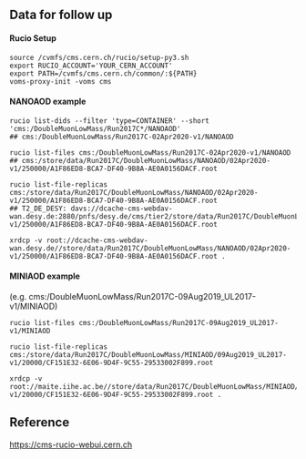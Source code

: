 ## Data for follow up


#### Rucio Setup
```/bin/bash
source /cvmfs/cms.cern.ch/rucio/setup-py3.sh
export RUCIO_ACCOUNT='YOUR_CERN_ACCOUNT' 
export PATH=/cvmfs/cms.cern.ch/common/:${PATH}
voms-proxy-init -voms cms
```

#### NANOAOD example
```/bin/bash
rucio list-dids --filter 'type=CONTAINER' --short 'cms:/DoubleMuonLowMass/Run2017C*/NANOAOD' 
## cms:/DoubleMuonLowMass/Run2017C-02Apr2020-v1/NANOAOD

rucio list-files cms:/DoubleMuonLowMass/Run2017C-02Apr2020-v1/NANOAOD 
## cms:/store/data/Run2017C/DoubleMuonLowMass/NANOAOD/02Apr2020-v1/250000/A1F86ED8-BCA7-DF40-9B8A-AE0A0156DACF.root

rucio list-file-replicas cms:/store/data/Run2017C/DoubleMuonLowMass/NANOAOD/02Apr2020-v1/250000/A1F86ED8-BCA7-DF40-9B8A-AE0A0156DACF.root 
## T2_DE_DESY: davs://dcache-cms-webdav-wan.desy.de:2880/pnfs/desy.de/cms/tier2/store/data/Run2017C/DoubleMuonLowMass/NANOAOD/02Apr2020-v1/250000/A1F86ED8-BCA7-DF40-9B8A-AE0A0156DACF.root

xrdcp -v root://dcache-cms-webdav-wan.desy.de//store/data/Run2017C/DoubleMuonLowMass/NANOAOD/02Apr2020-v1/250000/A1F86ED8-BCA7-DF40-9B8A-AE0A0156DACF.root .
```

#### MINIAOD example
(e.g. cms:/DoubleMuonLowMass/Run2017C-09Aug2019_UL2017-v1/MINIAOD)
```/bin/bash
rucio list-files cms:/DoubleMuonLowMass/Run2017C-09Aug2019_UL2017-v1/MINIAOD

rucio list-file-replicas cms:/store/data/Run2017C/DoubleMuonLowMass/MINIAOD/09Aug2019_UL2017-v1/20000/CF151E32-6E06-9D4F-9C55-29533002F899.root

xrdcp -v root://maite.iihe.ac.be//store/data/Run2017C/DoubleMuonLowMass/MINIAOD/09Aug2019_UL2017-v1/20000/CF151E32-6E06-9D4F-9C55-29533002F899.root .
```

## Reference
https://cms-rucio-webui.cern.ch